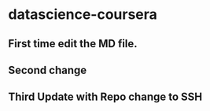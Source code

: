 # datascience-coursera

## First time edit the MD file. 

## Second change

## Third Update with Repo change to SSH
